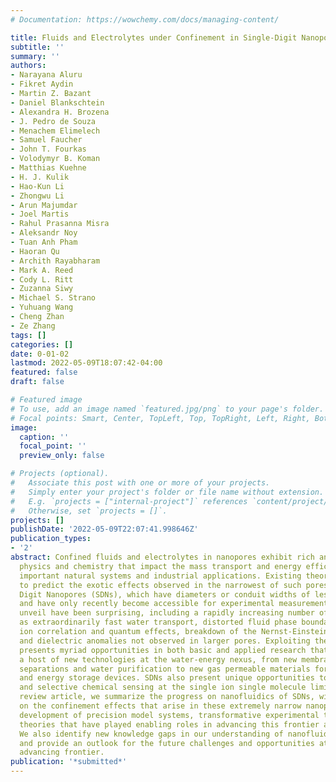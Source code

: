 ```yaml
---
# Documentation: https://wowchemy.com/docs/managing-content/

title: Fluids and Electrolytes under Confinement in Single-Digit Nanopores
subtitle: ''
summary: ''
authors:
- Narayana Aluru
- Fikret Aydin
- Martin Z. Bazant
- Daniel Blankschtein
- Alexandra H. Brozena
- J. Pedro de Souza
- Menachem Elimelech
- Samuel Faucher
- John T. Fourkas
- Volodymyr B. Koman
- Matthias Kuehne
- H. J. Kulik
- Hao-Kun Li
- Zhongwu Li
- Arun Majumdar
- Joel Martis
- Rahul Prasanna Misra
- Aleksandr Noy
- Tuan Anh Pham
- Haoran Qu
- Archith Rayabharam
- Mark A. Reed
- Cody L. Ritt
- Zuzanna Siwy
- Michael S. Strano
- Yuhuang Wang
- Cheng Zhan
- Ze Zhang
tags: []
categories: []
date: 0-01-02
lastmod: 2022-05-09T18:07:42-04:00
featured: false
draft: false

# Featured image
# To use, add an image named `featured.jpg/png` to your page's folder.
# Focal points: Smart, Center, TopLeft, Top, TopRight, Left, Right, BottomLeft, Bottom, BottomRight.
image:
  caption: ''
  focal_point: ''
  preview_only: false

# Projects (optional).
#   Associate this post with one or more of your projects.
#   Simply enter your project's folder or file name without extension.
#   E.g. `projects = ["internal-project"]` references `content/project/deep-learning/index.md`.
#   Otherwise, set `projects = []`.
projects: []
publishDate: '2022-05-09T22:07:41.998646Z'
publication_types:
- '2'
abstract: Confined fluids and electrolytes in nanopores exhibit rich and surprising
  physics and chemistry that impact the mass transport and energy efficiency in many
  important natural systems and industrial applications. Existing theories often fail
  to predict the exotic effects observed in the narrowest of such pores, called Single
  Digit Nanopores (SDNs), which have diameters or conduit widths of less than 10 nm
  and have only recently become accessible for experimental measurements. What SDNs
  unveil have been surprising, including a rapidly increasing number of examples such
  as extraordinarily fast water transport, distorted fluid phase boundaries, strong
  ion correlation and quantum effects, breakdown of the Nernst-Einstein relation,
  and dielectric anomalies not observed in larger pores. Exploiting these effects
  presents myriad opportunities in both basic and applied research that stand to impact
  a host of new technologies at the water-energy nexus, from new membranes for precise
  separations and water purification to new gas permeable materials for water electrolyzers
  and energy storage devices. SDNs also present unique opportunities to achieve ultrasensitive
  and selective chemical sensing at the single ion single molecule limit. In this
  review article, we summarize the progress on nanofluidics of SDNs, with a focus
  on the confinement effects that arise in these extremely narrow nanopores. The recent
  development of precision model systems, transformative experimental tools, and multi-scale
  theories that have played enabling roles in advancing this frontier are reviewed.
  We also identify new knowledge gaps in our understanding of nanofluidic transport
  and provide an outlook for the future challenges and opportunities at this rapidly
  advancing frontier.
publication: '*submitted*'
---
```

